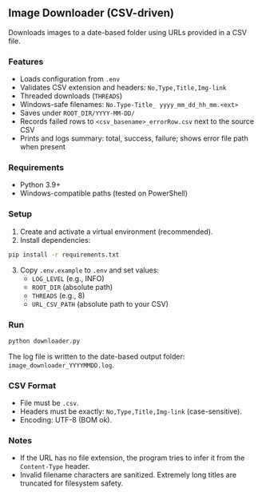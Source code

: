 ## Image Downloader (CSV-driven)

Downloads images to a date-based folder using URLs provided in a CSV file.

### Features
- Loads configuration from `.env`
- Validates CSV extension and headers: `No,Type,Title,Img-link`
- Threaded downloads (`THREADS`)
- Windows-safe filenames: `No.Type-Title_ yyyy_mm_dd_hh_mm.<ext>`
- Saves under `ROOT_DIR/YYYY-MM-DD/`
- Records failed rows to `<csv_basename>_errorRow.csv` next to the source CSV
- Prints and logs summary: total, success, failure; shows error file path when present

### Requirements
- Python 3.9+
- Windows-compatible paths (tested on PowerShell)

### Setup
1. Create and activate a virtual environment (recommended).
2. Install dependencies:
```bash
pip install -r requirements.txt
```
3. Copy `.env.example` to `.env` and set values:
   - `LOG_LEVEL` (e.g., INFO)
   - `ROOT_DIR` (absolute path)
   - `THREADS` (e.g., 8)
   - `URL_CSV_PATH` (absolute path to your CSV)

### Run
```bash
python downloader.py
```

The log file is written to the date-based output folder: `image_downloader_YYYYMMDD.log`.

### CSV Format
- File must be `.csv`.
- Headers must be exactly: `No,Type,Title,Img-link` (case-sensitive).
- Encoding: UTF-8 (BOM ok).

### Notes
- If the URL has no file extension, the program tries to infer it from the `Content-Type` header.
- Invalid filename characters are sanitized. Extremely long titles are truncated for filesystem safety.
